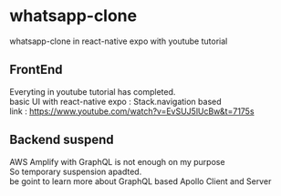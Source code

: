 # whatsapp-clone
whatsapp-clone in react-native expo with youtube tutorial

## FrontEnd
Everyting in youtube tutorial has completed. <br/>
basic UI with react-native expo : Stack.navigation based <br/>
link : https://www.youtube.com/watch?v=EvSUJ5lUcBw&t=7175s

## Backend suspend
AWS Amplify with GraphQL is not enough on my purpose <br/>
So temporary suspension apadted. <br />
be goint to learn more about GraphQL based Apollo Client and Server
